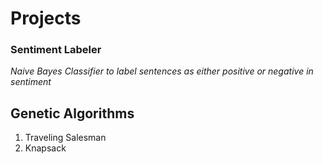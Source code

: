 # Projects

### Sentiment Labeler
*Naive Bayes Classifier to label sentences as either positive or negative in sentiment*

## Genetic Algorithms
1. Traveling Salesman
2. Knapsack